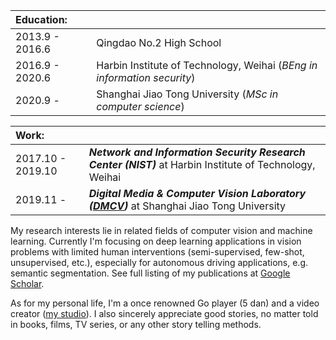|**Education:** | |
| :-------------  | :------------- |
|2013.9 - 2016.6 | Qingdao No.2 High School |
|2016.9 - 2020.6 | Harbin Institute of Technology, Weihai (*BEng in information security*) |
|2020.9 - | Shanghai Jiao Tong University (*MSc in computer science*) |

| **Work:** | |
| :-------------  | :------------- |
|2017.10 - 2019.10 | ***Network and Information Security Research Center (NIST)*** at Harbin Institute of Technology, Weihai|
|2019.11 - | ***Digital Media & Computer Vision Laboratory ([DMCV](http://dmcv.sjtu.edu.cn/))*** at Shanghai Jiao Tong University|

My research interests lie in related fields of computer vision and machine learning. Currently I'm focusing on deep learning applications in vision problems with limited human interventions (semi-supervised, few-shot, unsupervised, etc.), especially for autonomous driving applications, e.g. semantic segmentation. See full listing of my publications at [Google Scholar](https://scholar.google.com/citations?user=WFoZVjEAAAAJ).

As for my personal life, I'm a once renowned Go player (5 dan) and a video creator ([my studio](http://www.xianstudio.cn)). I also sincerely appreciate good stories, no matter told in books, films, TV series, or any other story telling methods.
